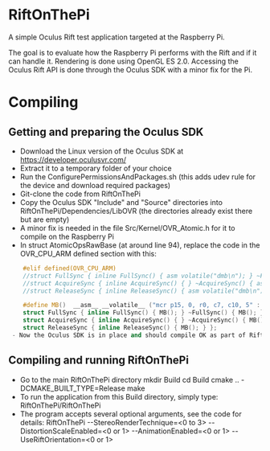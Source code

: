RiftOnThePi
===========

A simple Oculus Rift test application targeted at the Raspberry Pi.

The goal is to evaluate how the Raspberry Pi performs with the Rift and if it can handle it.
Rendering is done using OpenGL ES 2.0. 
Accessing the Oculus Rift API is done through the Oculus SDK with a minor fix for the Pi.

# Compiling

## Getting and preparing the Oculus SDK
- Download the Linux version of the Oculus SDK at https://developer.oculusvr.com/
- Extract it to a temporary folder of your choice
- Run the ConfigurePermissionsAndPackages.sh (this adds udev rule for the device and download required packages)
- Git-clone the code from RiftOnThePi 
- Copy the Oculus SDK "Include" and "Source" directories into RiftOnThePi/Dependencies/LibOVR 
  (the directories already exist there but are empty)
- A minor fix is needed in the file Src/Kernel/OVR_Atomic.h for it to compile on the Raspberry Pi
- In struct AtomicOpsRawBase (at around line 94), replace the code in the OVR_CPU_ARM defined section with this:
```C++
	#elif defined(OVR_CPU_ARM)
	//struct FullSync { inline FullSync() { asm volatile("dmb\n"); } ~FullSync() { asm volatile("dmb\n"); } };
    //struct AcquireSync { inline AcquireSync() { } ~AcquireSync() { asm volatile("dmb\n"); } };
    //struct ReleaseSync { inline ReleaseSync() { asm volatile("dmb\n"); } };

	#define MB()  __asm__ __volatile__ ("mcr p15, 0, r0, c7, c10, 5" : : : "memory")
	struct FullSync { inline FullSync() { MB(); } ~FullSync() { MB(); } };
	struct AcquireSync { inline AcquireSync() { } ~AcquireSync() { MB(); } };
	struct ReleaseSync { inline ReleaseSync() { MB(); } };
 - Now the Oculus SDK is in place and should compile OK as part of RiftOnThePi
```
## Compiling and running RiftOnThePi
- Go to the main RiftOnThePi directory
	mkdir Build
	cd Build
	cmake .. -DCMAKE_BUILT_TYPE=Release
	make
- To run the application from this Build directory, simply type:
    RiftOnThePi/RiftOnThePi 
- The program accepts several optional arguments, see the code for details:
	RiftOnThePi	--StereoRenderTechnique=<0 to 3> --DistortionScaleEnabled=<0 or 1> --AnimationEnabled=<0 or 1> --UseRiftOrientation=<0 or 1>
		
		